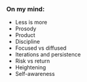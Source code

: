 ### On my mind:

- Less is more
- Prosody
- Product
- Discipline
- Focused vs diffused
- Iterations and persistence
- Risk vs return
- Heightening
- Self-awareness

